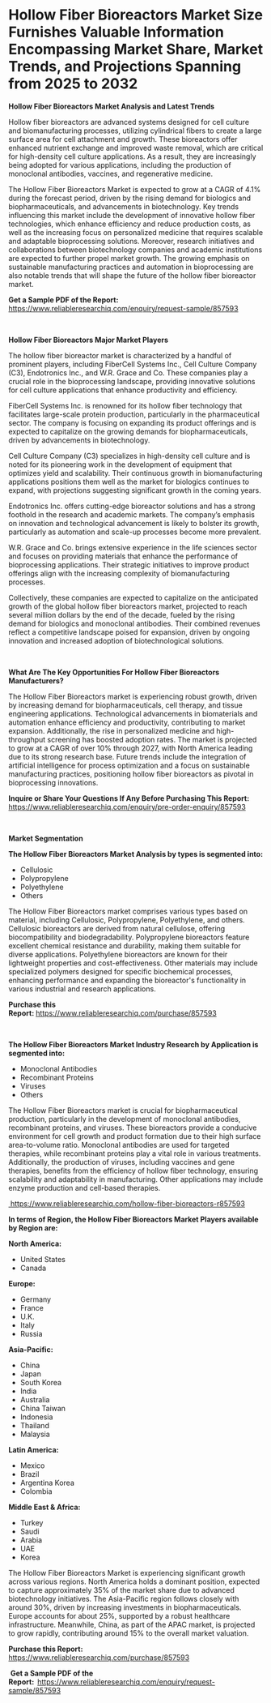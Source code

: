 <p><h1>Hollow Fiber Bioreactors Market Size Furnishes Valuable Information Encompassing Market Share, Market Trends, and Projections Spanning from 2025 to 2032</h1></p><p><strong>Hollow Fiber Bioreactors Market Analysis and Latest Trends</strong></p>
<p><p>Hollow fiber bioreactors are advanced systems designed for cell culture and biomanufacturing processes, utilizing cylindrical fibers to create a large surface area for cell attachment and growth. These bioreactors offer enhanced nutrient exchange and improved waste removal, which are critical for high-density cell culture applications. As a result, they are increasingly being adopted for various applications, including the production of monoclonal antibodies, vaccines, and regenerative medicine.</p><p>The Hollow Fiber Bioreactors Market is expected to grow at a CAGR of 4.1% during the forecast period, driven by the rising demand for biologics and biopharmaceuticals, and advancements in biotechnology. Key trends influencing this market include the development of innovative hollow fiber technologies, which enhance efficiency and reduce production costs, as well as the increasing focus on personalized medicine that requires scalable and adaptable bioprocessing solutions. Moreover, research initiatives and collaborations between biotechnology companies and academic institutions are expected to further propel market growth. The growing emphasis on sustainable manufacturing practices and automation in bioprocessing are also notable trends that will shape the future of the hollow fiber bioreactor market.</p></p>
<p><strong>Get a Sample PDF of the Report:&nbsp;</strong> <a href="https://www.reliableresearchiq.com/enquiry/request-sample/857593?utm_campaign=2724&utm_medium=2&utm_source=Github&utm_content=ia&utm_term=13042025&utm_id=hollow-fiber-bioreactors">https://www.reliableresearchiq.com/enquiry/request-sample/857593</a></p>
<p>&nbsp;</p>
<p><strong>Hollow Fiber Bioreactors Major Market Players</strong></p>
<p><p>The hollow fiber bioreactor market is characterized by a handful of prominent players, including FiberCell Systems Inc., Cell Culture Company (C3), Endotronics Inc., and W.R. Grace and Co. These companies play a crucial role in the bioprocessing landscape, providing innovative solutions for cell culture applications that enhance productivity and efficiency.</p><p>FiberCell Systems Inc. is renowned for its hollow fiber technology that facilitates large-scale protein production, particularly in the pharmaceutical sector. The company is focusing on expanding its product offerings and is expected to capitalize on the growing demands for biopharmaceuticals, driven by advancements in biotechnology.</p><p>Cell Culture Company (C3) specializes in high-density cell culture and is noted for its pioneering work in the development of equipment that optimizes yield and scalability. Their continuous growth in biomanufacturing applications positions them well as the market for biologics continues to expand, with projections suggesting significant growth in the coming years.</p><p>Endotronics Inc. offers cutting-edge bioreactor solutions and has a strong foothold in the research and academic markets. The company’s emphasis on innovation and technological advancement is likely to bolster its growth, particularly as automation and scale-up processes become more prevalent.</p><p>W.R. Grace and Co. brings extensive experience in the life sciences sector and focuses on providing materials that enhance the performance of bioprocessing applications. Their strategic initiatives to improve product offerings align with the increasing complexity of biomanufacturing processes.</p><p>Collectively, these companies are expected to capitalize on the anticipated growth of the global hollow fiber bioreactors market, projected to reach several million dollars by the end of the decade, fueled by the rising demand for biologics and monoclonal antibodies. Their combined revenues reflect a competitive landscape poised for expansion, driven by ongoing innovation and increased adoption of biotechnological solutions.</p></p>
<p>&nbsp;</p>
<p><strong>What Are The Key Opportunities For Hollow Fiber Bioreactors Manufacturers?</strong></p>
<p><p>The Hollow Fiber Bioreactors market is experiencing robust growth, driven by increasing demand for biopharmaceuticals, cell therapy, and tissue engineering applications. Technological advancements in biomaterials and automation enhance efficiency and productivity, contributing to market expansion. Additionally, the rise in personalized medicine and high-throughput screening has boosted adoption rates. The market is projected to grow at a CAGR of over 10% through 2027, with North America leading due to its strong research base. Future trends include the integration of artificial intelligence for process optimization and a focus on sustainable manufacturing practices, positioning hollow fiber bioreactors as pivotal in bioprocessing innovations.</p></p>
<p><strong>Inquire or Share Your Questions If Any Before Purchasing This Report:</strong> <a href="https://www.reliableresearchiq.com/enquiry/pre-order-enquiry/857593?utm_campaign=2724&utm_medium=2&utm_source=Github&utm_content=ia&utm_term=13042025&utm_id=hollow-fiber-bioreactors">https://www.reliableresearchiq.com/enquiry/pre-order-enquiry/857593</a></p>
<p>&nbsp;</p>
<p><strong>Market Segmentation</strong></p>
<p><strong>The Hollow Fiber Bioreactors Market Analysis by types is segmented into:</strong></p>
<p><ul><li>Cellulosic</li><li>Polypropylene</li><li>Polyethylene</li><li>Others</li></ul></p>
<p><p>The Hollow Fiber Bioreactors market comprises various types based on material, including Cellulosic, Polypropylene, Polyethylene, and others. Cellulosic bioreactors are derived from natural cellulose, offering biocompatibility and biodegradability. Polypropylene bioreactors feature excellent chemical resistance and durability, making them suitable for diverse applications. Polyethylene bioreactors are known for their lightweight properties and cost-effectiveness. Other materials may include specialized polymers designed for specific biochemical processes, enhancing performance and expanding the bioreactor's functionality in various industrial and research applications.</p></p>
<p><strong>Purchase this Report:&nbsp;</strong><a href="https://www.reliableresearchiq.com/purchase/857593?utm_campaign=2724&utm_medium=2&utm_source=Github&utm_content=ia&utm_term=13042025&utm_id=hollow-fiber-bioreactors">https://www.reliableresearchiq.com/purchase/857593</a></p>
<p>&nbsp;</p>
<p><strong>The Hollow Fiber Bioreactors Market Industry Research by Application is segmented into:</strong></p>
<p><ul><li>Monoclonal Antibodies</li><li>Recombinant Proteins</li><li>Viruses</li><li>Others</li></ul></p>
<p><p>The Hollow Fiber Bioreactors market is crucial for biopharmaceutical production, particularly in the development of monoclonal antibodies, recombinant proteins, and viruses. These bioreactors provide a conducive environment for cell growth and product formation due to their high surface area-to-volume ratio. Monoclonal antibodies are used for targeted therapies, while recombinant proteins play a vital role in various treatments. Additionally, the production of viruses, including vaccines and gene therapies, benefits from the efficiency of hollow fiber technology, ensuring scalability and adaptability in manufacturing. Other applications may include enzyme production and cell-based therapies.</p></p>
<p><a href="https://www.reliableresearchiq.com/hollow-fiber-bioreactors-r857593?utm_campaign=2724&utm_medium=2&utm_source=Github&utm_content=ia&utm_term=13042025&utm_id=hollow-fiber-bioreactors">&nbsp;https://www.reliableresearchiq.com/hollow-fiber-bioreactors-r857593</a></p>
<p><strong>In terms of Region, the Hollow Fiber Bioreactors Market Players available by Region are:</strong></p>
<p>
    <p> <strong> North America: </strong>
        <ul>
            <li>United States</li>
            <li>Canada</li>
        </ul>
        </p> 
    <p> <strong> Europe: </strong>
        <ul>
            <li>Germany</li>
            <li>France</li>
            <li>U.K.</li>
            <li>Italy</li>
            <li>Russia</li>
        </ul>
        </p> 
    <p> <strong> Asia-Pacific: </strong>
        <ul>
            <li>China</li>
            <li>Japan</li>
            <li>South Korea</li>
            <li>India</li>
            <li>Australia</li>
            <li>China Taiwan</li>
            <li>Indonesia</li>
            <li>Thailand</li>
            <li>Malaysia</li>
        </ul>
        </p> 
    <p> <strong> Latin America: </strong>
        <ul>
            <li>Mexico</li>
            <li>Brazil</li>
            <li>Argentina Korea</li>
            <li>Colombia</li>
        </ul>
        </p> 
    <p> <strong> Middle East & Africa: </strong>
        <ul>
            <li>Turkey</li>
            <li>Saudi</li>
            <li>Arabia</li>
            <li>UAE</li>
            <li>Korea</li>
        </ul>
    </p>
    </p>
<p><p>The Hollow Fiber Bioreactors Market is experiencing significant growth across various regions. North America holds a dominant position, expected to capture approximately 35% of the market share due to advanced biotechnology initiatives. The Asia-Pacific region follows closely with around 30%, driven by increasing investments in biopharmaceuticals. Europe accounts for about 25%, supported by a robust healthcare infrastructure. Meanwhile, China, as part of the APAC market, is projected to grow rapidly, contributing around 15% to the overall market valuation.</p></p>
<p><strong>Purchase this Report: </strong><a href="https://www.reliableresearchiq.com/purchase/857593?utm_campaign=2724&utm_medium=2&utm_source=Github&utm_content=ia&utm_term=13042025&utm_id=hollow-fiber-bioreactors">https://www.reliableresearchiq.com/purchase/857593</a></p>
<p>&nbsp;<strong>Get a Sample PDF of the Report:&nbsp;&nbsp;</strong><a href="https://www.reliableresearchiq.com/enquiry/request-sample/857593?utm_campaign=2724&utm_medium=2&utm_source=Github&utm_content=ia&utm_term=13042025&utm_id=hollow-fiber-bioreactors">https://www.reliableresearchiq.com/enquiry/request-sample/857593</a></p>
<p><strong></strong></p>
<p><p></p><p></p><p></p></p>